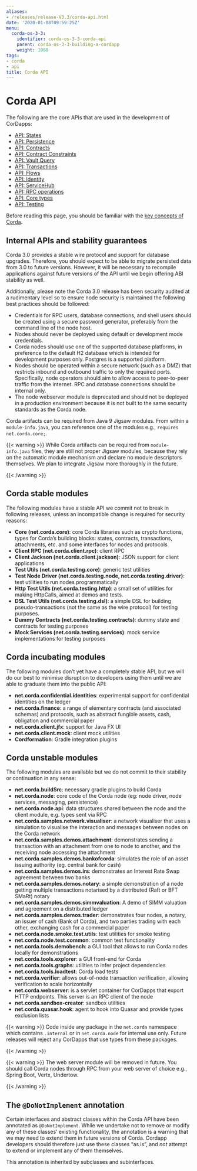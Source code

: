 ```yaml
---
aliases:
- /releases/release-V3.3/corda-api.html
date: '2020-01-08T09:59:25Z'
menu:
  corda-os-3-3:
    identifier: corda-os-3-3-corda-api
    parent: corda-os-3-3-building-a-cordapp
    weight: 1080
tags:
- corda
- api
title: Corda API
---
```



# Corda API

The following are the core APIs that are used in the development of CorDapps:



* [API: States](api-states.md)
* [API: Persistence](api-persistence.md)
* [API: Contracts](api-contracts.md)
* [API: Contract Constraints](api-contract-constraints.md)
* [API: Vault Query](api-vault-query.md)
* [API: Transactions](api-transactions.md)
* [API: Flows](api-flows.md)
* [API: Identity](api-identity.md)
* [API: ServiceHub](api-service-hub.md)
* [API: RPC operations](api-rpc.md)
* [API: Core types](api-core-types.md)
* [API: Testing](api-testing.md)



Before reading this page, you should be familiar with the [key concepts of Corda](key-concepts.md).


## Internal APIs and stability guarantees

Corda 3.0 provides a stable wire protocol and support for database upgrades. Therefore, you should expect to be able to migrate persisted data from 3.0 to future versions. However, it will be necessary to recompile applications against future versions of the API until we begin offering ABI stability as well.

Additionally, please note the Corda 3.0 release has been security audited at a rudimentary level so to ensure node security is maintained the following best practices should be followed:


* Credentials for RPC users, database connections, and shell users should be created using a secure password generator, preferably from the command line of the node host.
* Nodes should never be deployed using default or development mode credentials.
* Corda nodes should use one of the supported database platforms, in preference to the default H2 database which is intended for development purposes only. Postgres is a supported platform.
* Nodes should be operated within a secure network (such as a DMZ) that restricts inbound and outbound traffic to only the required ports. Specifically, node operators should aim to allow access to peer-to-peer traffic from the internet. RPC and database connections should be internal only.
* The node webserver module is deprecated and should not be deployed in a production environment because it is not built to the same security standards as the Corda node.

Corda artifacts can be required from Java 9 Jigsaw modules.
From within a `module-info.java`, you can reference one of the modules e.g., `requires net.corda.core;`.


{{< warning >}}
While Corda artifacts can be required from `module-info.java` files, they are still not proper Jigsaw modules,
because they rely on the automatic module mechanism and declare no module descriptors themselves. We plan to integrate Jigsaw more thoroughly in the future.

{{< /warning >}}



## Corda stable modules

The following modules have a stable API we commit not to break in following releases, unless an incompatible change is required for security reasons:


* **Core (net.corda.core)**: core Corda libraries such as crypto functions, types for Corda’s building blocks: states, contracts, transactions, attachments, etc. and some interfaces for nodes and protocols
* **Client RPC (net.corda.client.rpc)**: client RPC
* **Client Jackson (net.corda.client.jackson)**: JSON support for client applications
* **Test Utils (net.corda.testing.core)**: generic test utilities
* **Test Node Driver (net.corda.testing.node, net.corda.testing.driver)**: test utilities to run nodes programmatically
* **Http Test Utils (net.corda.testing.http)**: a small set of utilities for making HttpCalls, aimed at demos and tests.
* **DSL Test Utils (net.corda.testing.dsl)**: a simple DSL for building pseudo-transactions (not the same as the wire protocol) for testing purposes.
* **Dummy Contracts (net.corda.testing.contracts)**: dummy state and contracts for testing purposes
* **Mock Services (net.corda.testing.services)**: mock service implementations for testing purposes


## Corda incubating modules

The following modules don’t yet have a completely stable API, but we will do our best to minimise disruption to
developers using them until we are able to graduate them into the public API:


* **net.corda.confidential.identities**: experimental support for confidential identities on the ledger
* **net.corda.finance**: a range of elementary contracts (and associated schemas) and protocols, such as abstract fungible assets, cash, obligation and commercial paper
* **net.corda.client.jfx**: support for Java FX UI
* **net.corda.client.mock**: client mock utilities
* **Cordformation**: Gradle integration plugins


## Corda unstable modules

The following modules are available but we do not commit to their stability or continuation in any sense:


* **net.corda.buildSrc**: necessary gradle plugins to build Corda
* **net.corda.node**: core code of the Corda node (eg: node driver, node services, messaging, persistence)
* **net.corda.node.api**: data structures shared between the node and the client module, e.g. types sent via RPC
* **net.corda.samples.network.visualiser**: a network visualiser that uses a simulation to visualise the interaction and messages between nodes on the Corda network
* **net.corda.samples.demos.attachment**: demonstrates sending a transaction with an attachment from one to node to another, and the receiving node accessing the attachment
* **net.corda.samples.demos.bankofcorda**: simulates the role of an asset issuing authority (eg. central bank for cash)
* **net.corda.samples.demos.irs**: demonstrates an Interest Rate Swap agreement between two banks
* **net.corda.samples.demos.notary**: a simple demonstration of a node getting multiple transactions notarised by a distributed (Raft or BFT SMaRt) notary
* **net.corda.samples.demos.simmvaluation**: A demo of SIMM valuation and agreement on a distributed ledger
* **net.corda.samples.demos.trader**: demonstrates four nodes, a notary, an issuer of cash (Bank of Corda), and two parties trading with each other, exchanging cash for a commercial paper
* **net.corda.node.smoke.test.utils**: test utilities for smoke testing
* **net.corda.node.test.common**: common test functionality
* **net.corda.tools.demobench**: a GUI tool that allows to run Corda nodes locally for demonstrations
* **net.corda.tools.explorer**: a GUI front-end for Corda
* **net.corda.tools.graphs**: utilities to infer project dependencies
* **net.corda.tools.loadtest**: Corda load tests
* **net.corda.verifier**: allows out-of-node transaction verification, allowing verification to scale horizontally
* **net.corda.webserver**: is a servlet container for CorDapps that export HTTP endpoints. This server is an RPC client of the node
* **net.corda.sandbox-creator**: sandbox utilities
* **net.corda.quasar.hook**: agent to hook into Quasar and provide types exclusion lists


{{< warning >}}
Code inside any package in the `net.corda` namespace which contains `.internal` or in `net.corda.node` for internal use only.
Future releases will reject any CorDapps that use types from these packages.

{{< /warning >}}



{{< warning >}}
The web server module will be removed in future. You should call Corda nodes through RPC from your web server of choice e.g., Spring Boot, Vertx, Undertow.

{{< /warning >}}



## The `@DoNotImplement` annotation

Certain interfaces and abstract classes within the Corda API have been annotated
as `@DoNotImplement`. While we undertake not to remove or modify any of these classes’ existing
functionality, the annotation is a warning that we may need to extend them in future versions of Corda.
Cordapp developers should therefore just use these classes “as is”, and *not* attempt to extend or implement any of them themselves.

This annotation is inherited by subclasses and subinterfaces.

